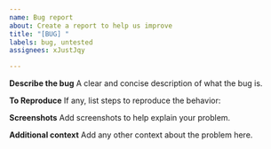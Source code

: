 ```yaml
---
name: Bug report
about: Create a report to help us improve
title: "[BUG] "
labels: bug, untested
assignees: xJustJqy

---
```


**Describe the bug**
A clear and concise description of what the bug is.

**To Reproduce**
If any, list steps to reproduce the behavior:

**Screenshots**
Add screenshots to help explain your problem.

**Additional context**
Add any other context about the problem here.
